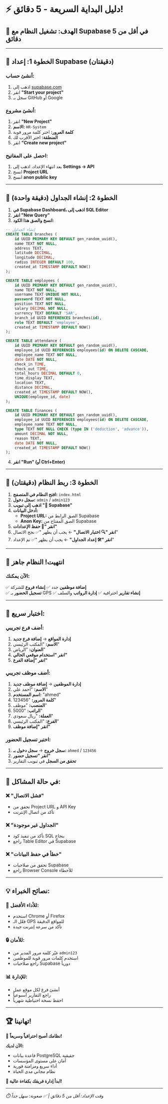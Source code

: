 # ⚡ دليل البداية السريعة - 5 دقائق!

## 🎯 **الهدف: تشغيل النظام مع Supabase في أقل من 5 دقائق**

---

## 🚀 **الخطوة 1: إعداد Supabase (دقيقتان)**

### **أنشئ حساب:**
1. اذهب إلى [supabase.com](https://supabase.com)
2. انقر **"Start your project"**
3. سجل بـ GitHub أو Google

### **أنشئ مشروع:**
1. انقر **"New Project"**
2. **الاسم:** `HR-System`
3. **كلمة المرور:** اختر كلمة مرور قوية
4. **المنطقة:** اختر الأقرب لك
5. انقر **"Create new project"**

### **احصل على المفاتيح:**
1. بعد انتهاء الإعداد، اذهب إلى **Settings → API**
2. انسخ **Project URL**
3. انسخ **anon public key**

---

## 💾 **الخطوة 2: إنشاء الجداول (دقيقة واحدة)**

1. **في Supabase Dashboard، اذهب إلى SQL Editor**
2. **انقر "New Query"**
3. **انسخ والصق هذا الكود:**

```sql
-- إنشاء الجداول
CREATE TABLE branches (
    id UUID PRIMARY KEY DEFAULT gen_random_uuid(),
    name TEXT NOT NULL,
    address TEXT,
    latitude DECIMAL,
    longitude DECIMAL,
    radius INTEGER DEFAULT 100,
    created_at TIMESTAMP DEFAULT NOW()
);

CREATE TABLE employees (
    id UUID PRIMARY KEY DEFAULT gen_random_uuid(),
    name TEXT NOT NULL,
    username TEXT UNIQUE NOT NULL,
    password TEXT NOT NULL,
    position TEXT NOT NULL,
    salary DECIMAL NOT NULL,
    currency TEXT DEFAULT 'SAR',
    branch_id UUID REFERENCES branches(id),
    role TEXT DEFAULT 'employee',
    created_at TIMESTAMP DEFAULT NOW()
);

CREATE TABLE attendance (
    id UUID PRIMARY KEY DEFAULT gen_random_uuid(),
    employee_id UUID REFERENCES employees(id) ON DELETE CASCADE,
    employee_name TEXT NOT NULL,
    date DATE NOT NULL,
    check_in TIME,
    check_out TIME,
    total_hours DECIMAL DEFAULT 0,
    time_display TEXT,
    location TEXT,
    distance DECIMAL,
    created_at TIMESTAMP DEFAULT NOW(),
    UNIQUE(employee_id, date)
);

CREATE TABLE finances (
    id UUID PRIMARY KEY DEFAULT gen_random_uuid(),
    employee_id UUID REFERENCES employees(id) ON DELETE CASCADE,
    employee_name TEXT NOT NULL,
    type TEXT NOT NULL CHECK (type IN ('deduction', 'advance')),
    amount DECIMAL NOT NULL,
    reason TEXT,
    date DATE NOT NULL,
    created_at TIMESTAMP DEFAULT NOW()
);
```

4. **انقر "Run" (أو Ctrl+Enter)**

---

## 🔗 **الخطوة 3: ربط النظام (دقيقتان)**

1. **افتح النظام في المتصفح:** `index.html`
2. **سجل دخول:** `admin` / `admin123`
3. **اذهب إلى تبويب "🚀 Supabase"**
4. **أدخل البيانات:**
   - **Project URL:** الصق الرابط من Supabase
   - **Anon Key:** الصق المفتاح من Supabase
5. **انقر "💾 حفظ الإعدادات"**
6. **انقر "🔍 اختبار الاتصال"** ← يجب أن يظهر "✅ نجح الاتصال"
7. **انقر "🛠️ إعداد الجداول"** ← يجب أن يظهر "✅ تم الإعداد"

---

## 🎉 **انتهيت! النظام جاهز**

### **الآن يمكنك:**
✅ **إضافة موظفين** جدد
✅ **إنشاء فروع** للشركة  
✅ **تسجيل الحضور** بـ GPS
✅ **إنشاء تقارير** احترافية
✅ **إدارة الرواتب** والسلف

---

## 🧪 **اختبار سريع:**

### **أضف فرع تجريبي:**
1. **إدارة المواقع** → **إضافة فرع جديد**
2. **الاسم:** "المكتب الرئيسي"
3. **العنوان:** "الرياض"
4. **انقر "استخدام موقعي الحالي"**
5. **انقر "إضافة الفرع"**

### **أضف موظف تجريبي:**
1. **إدارة الموظفين** → **إضافة موظف جديد**
2. **الاسم:** "أحمد علي"
3. **اسم المستخدم:** "ahmed"
4. **كلمة المرور:** "123456"
5. **المنصب:** "موظف"
6. **الراتب:** "5000"
7. **العملة:** "ريال سعودي"
8. **الفرع:** "المكتب الرئيسي"
9. **انقر "إضافة موظف"**

### **اختبر تسجيل الحضور:**
1. **سجل خروج** → **سجل دخول بـ:** `ahmed` / `123456`
2. **انقر "تسجيل حضور"**
3. **تحقق من السجل** في تبويب التقارير

---

## 🔧 **في حالة المشاكل:**

### ❌ **"فشل الاتصال"**
- تحقق من Project URL و API Key
- تأكد من اتصال الإنترنت

### ❌ **"الجداول غير موجودة"**
- تأكد من تنفيذ كود SQL بنجاح
- راجع Table Editor في Supabase

### ❌ **"خطأ في حفظ البيانات"**
- تحقق من صلاحيات Supabase
- راجع Browser Console للأخطاء

---

## 💡 **نصائح الخبراء:**

### **🚀 للأداء الأفضل:**
- استخدم Chrome أو Firefox
- فعّل الـ GPS للمواقع الدقيقة
- تأكد من سرعة إنترنت جيدة

### **🔒 للأمان:**
- غيّر كلمة مرور المدير من `admin123`
- استخدم كلمات مرور قوية للموظفين
- راجع صلاحيات Supabase دورياً

### **📊 للإدارة:**
- أنشئ فرع لكل موقع عمل
- راجع التقارير أسبوعياً
- احفظ نسخة احتياطية شهرياً

---

## 🏆 **تهانينا!**

🎊 **نظامك أصبح احترافياً وسريعاً!**

**الآن لديك:**
- قاعدة بيانات PostgreSQL حقيقية
- أمان على مستوى المؤسسات
- أداء سريع ومزامنة فورية
- نظام مجاني مدى الحياة

**🚀 ابدأ إدارة فريقك بكفاءة عالية!**

---

*⏱️ وقت الإعداد: أقل من 5 دقائق | ✅ صعوبة: سهل جداً* 